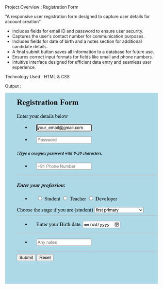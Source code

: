 Project Overview : Registration Form

"A responsive user registration form designed to capture user details for account creation"

* Includes fields for email ID and password to ensure user security.
* Captures the user's contact number for communication purposes.
* Includes fields for date of birth and a notes section for additional candidate details.
* A final submit button saves all information to a database for future use.
* Ensures correct input formats for fields like email and phone numbers.
* Intuitive interface designed for efficient data entry and seamless user experience.

Technology Used : HTML & CSS

Output :

![image alt](https://github.com/ayushmoudekar/Registration-Form/blob/595f4c8069edaf5c8d118cade68756862abb2a6b/Output.png)
